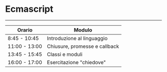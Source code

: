# Ecmascript

---

Orario | Modulo
--- | ---
 8:45 - 10:45 | Introduzione al linguaggio
11:00 - 13:00 | Chiusure, promesse e callback
13:45 - 15:45 | Classi e moduli
16:00 - 17:00 | Esercitazione "chiedove"
